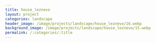 ```yaml
---
title: house_leznevo
layout: project
categories: landscape
header_image: /image/projects/landscape/house_leznevo/16.webp
background_image: /image/projects/landscape/house_leznevo/15.webp
permalink: /:categories/:title
---
```

